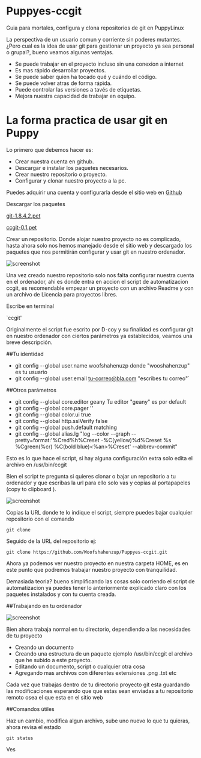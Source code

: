 Puppyes-ccgit
=============

Guia para mortales, configura y clona repositorios de git en PuppyLinux

La perspectiva de un usuario comun y corriente sin poderes mutantes.
¿Pero cual es la idea de usar git para gestionar un proyecto ya sea personal o 
grupal?, bueno veamos algunas ventajas.

- Se puede trabajar en el proyecto incluso sin una conexion a internet
- Es mas rápido desarrollar proyectos.
- Se puede saber quien ha tocado qué y cuándo el código.
- Se puede volver atras de forma rápìda.
- Puede controlar las versiones a tavés de etiquetas.  
- Mejora nuestra capacidad de trabajar en equipo.

La forma practica de usar git en Puppy
======================================

Lo primero que debemos hacer es:
- Crear nuestra cuenta en github.
- Descargar e instalar los paquetes necesarios.
- Crear nuestro repositorio o proyecto.
- Configurar y clonar nuestro proyecto a la pc.

Puedes adquirir una cuenta y configurarla desde el sitio web en [Github](https://github.com/)

Descargar los paquetes 

[git-1.8.4.2.pet](http://ubuntuone.com/7kqwljWMJN8Pg808cdIc0V)

[ccgit-0.1.pet](http://ubuntuone.com/5zjNYiDOCJVtI9hbpfdwxy)

Crear un repositorio. 
Donde alojar nuestro proyecto no es complicado, hasta ahora solo
nos hemos manejado desde el sitio web y descargado los paquetes que nos permitirán 
configurar y usar git en nuestro ordenador.

![screenshot](http://i.imgur.com/T5oZAQ3.png)

Una vez creado nuestro repositorio solo nos falta configurar nuestra cuenta en el 
ordenador, ahi es donde entra en accion el script de automatizacion ccgit, es recomendable
empezar un proyecto con un archivo Readme y con un archivo de Licencia para proyectos
libres.

Escribe en terminal 

`ccgit'

Originalmente el script fue escrito por D-coy y su finalidad es configurar git en 
nuestro ordenador con ciertos parámetros ya establecidos, veamos una breve descripción.

##Tu identidad 

- git config --global user.name woofshahenuzp donde "wooshahenzup" es tu usuario
- git config --global user.email tu-correo@bla.com "escribes tu correo"`

##Otros parámetros
 
- git config --global core.editor geany  Tu editor "geany" es por default
- git config --global core.pager '' 
- git config --global color.ui true
- git config --global http.sslVerify false
- git config --global push.default matching
- git config --global alias.lg "log --color --graph --pretty=format:'%Cred%h%Creset -%C(yellow)%d%Creset %s %Cgreen(%cr) %C(bold blue)<%an>%Creset' --abbrev-commit"

Esto es lo que hace el script, si hay alguna configuración extra solo edita
el archivo en /usr/bin/ccgit 

Bien el script te pregunta si quieres clonar o bajar un repositorio a tu ordenador 
y que escribas la url para ello solo vas y copias al portapapeles (copy to clipboard ).

![screenshot](http://i.imgur.com/bVYez9m.png)

Copias la URL donde te lo indique el script, siempre puedes bajar cualquier repositorio
con el comando 

`git clone`

Seguido de la URL del repositorio ej:

`git clone https://github.com/Woofshahenzup/Puppyes-ccgit.git`

Ahora ya podemos ver nuestro proyecto en nuestra carpeta HOME, es en este punto que
podremos trabajar nuestro proyecto con tranquilidad. 

Demasiada teoria? bueno simplificando las cosas solo corriendo el script de automatizacion ya puedes
tener lo anteriormente explicado claro con los paquetes instalados y con tu cuenta creada.

##Trabajando en tu ordenador 

![screenshot](http://i.imgur.com/16yzwOn.png)

Bien ahora trabaja normal en tu directorio, dependiendo a las necesidades de tu proyecto
- Creando un documento 
- Creando una estructura de un paquete ejemplo /usr/bin/ccgit el archivo que he subido a este
  proyecto.
- Editando un documento, script o cualquier otra cosa
- Agregando mas archivos con diferentes extensiones .png .txt etc

Cada vez que trabajas dentro de tu directorio proyecto git esta guardando las modificaciones
esperando que que estas sean enviadas a tu repositorio remoto osea el que esta en el sitio web

##Comandos útiles

Haz un cambio, modifica algun archivo, sube uno nuevo lo que tu quieras, ahora revisa el estado

`git status`

Ves 

